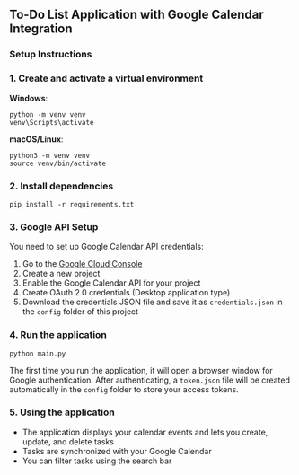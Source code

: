 ## To-Do List Application with Google Calendar Integration

### Setup Instructions

### 1. Create and activate a virtual environment

**Windows**:
```
python -m venv venv
venv\Scripts\activate
```

**macOS/Linux**:
```
python3 -m venv venv
source venv/bin/activate
```

### 2. Install dependencies

```
pip install -r requirements.txt
```

### 3. Google API Setup

You need to set up Google Calendar API credentials:

1. Go to the [Google Cloud Console](https://console.cloud.google.com/)
2. Create a new project
3. Enable the Google Calendar API for your project
4. Create OAuth 2.0 credentials (Desktop application type)
5. Download the credentials JSON file and save it as `credentials.json` in the `config` folder of this project


### 4. Run the application
```
python main.py
```

The first time you run the application, it will open a browser window for Google authentication. After authenticating, a `token.json` file will be created automatically in the `config` folder to store your access tokens.

### 5. Using the application

- The application displays your calendar events and lets you create, update, and delete tasks
- Tasks are synchronized with your Google Calendar
- You can filter tasks using the search bar 
